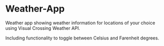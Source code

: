 # Weather-App
Weather app showing weather information for locations of your choice using Visual Crossing Weather API.

Including functionality to toggle between Celsius and Farenheit degrees.

